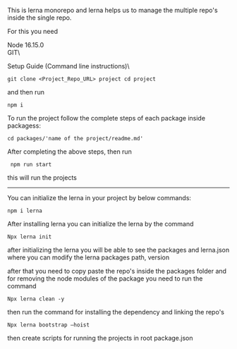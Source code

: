 This is lerna monorepo and lerna helps us to manage the multiple repo's inside the single repo.

For this you need

Node 16.15.0\
GIT\

Setup Guide (Command line instructions)\
```
git clone <Project_Repo_URL> project cd project
```
and then run 
```
npm i
```
To run the project follow the complete steps of each package inside packagess:

```
cd packages/'name of the project/readme.md'
```
After completing the above steps, then run 
```
 npm run start
```

 this will run the projects 



******************************************************************************
You can initialize the lerna in your project by below commands:

```
npm i lerna
```
After installing lerna you can initialize the lerna by the command

```
Npx lerna init

```
 after initializing the lerna you will be able to see the packages and lerna.json where you can modify the lerna packages path, version

 after that you need to copy paste the repo's inside the packages folder and for removing the node modules of the package you need to run the command
 

 ```
 Npx lerna clean -y
 ```

 then run the command for installing the dependency and linking the repo's 

 ```
 Npx lerna bootstrap –hoist 
 ```

 then create scripts for running the projects in root package.json

 

 